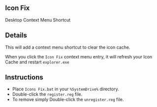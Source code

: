 ## Icon Fix
Desktop Context Menu Shortcut


## Details
This will add a context menu shortcut to clear the icon cache.

When you click the `Icon Fix` context menu entry, it will refresh your Icon Cache and restart `explorer.exe`


## Instructions
 * Place `Icons Fix.bat` in your `%SystemDrive%` directory.
 * Double-click the `register.reg` file.
 * To remove simply Double-click the `unregister.reg` file.
